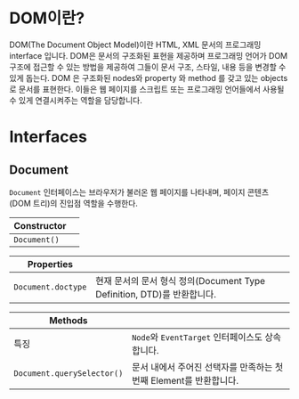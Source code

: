 # DOM이란?
DOM(The Document Object Model)이란 HTML, XML 문서의 프로그래밍 interface 입니다. DOM은 문서의 구조화된 표현을 제공하며 프로그래밍 언어가 DOM 구조에 접근할 수 있는 방법을 제공하여 그들이 문서 구조, 스타일, 내용 등을 변경할 수 있게 돕는다. DOM 은 구조화된 nodes와 property 와 method 를 갖고 있는 objects로 문서를 표현한다. 이들은 웹 페이지를 스크립트 또는 프로그래밍 언어들에서 사용될 수 있게 연결시켜주는 역할을 담당합니다.

# Interfaces

## Document
`Document` 인터페이스는 브라우저가 불러온 웹 페이지를 나타내며, 페이지 콘텐츠(DOM 트리)의 진입점 역할을 수행한다.

Constructor  ||
--|--
`Document()` | 

Properties||
--|--
`Document.doctype`    | 현재 문서의 문서 형식 정의(Document Type Definition, DTD)를 반환합니다.

Methods||
--|--
특징 | `Node`와 `EventTarget` 인터페이스도 상속합니다.
`Document.querySelector()`    | 문서 내에서 주어진 선택자를 만족하는 첫 번째 Element를 반환합니다.
